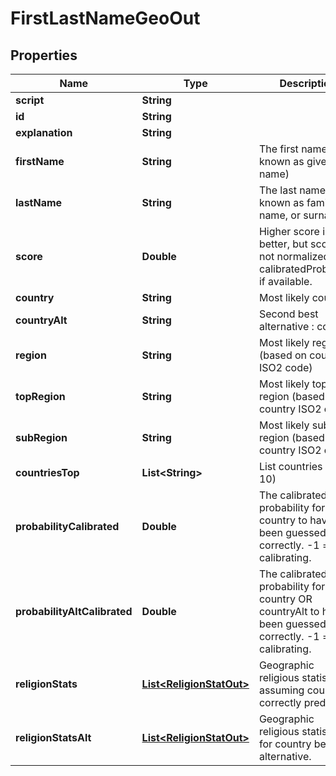 
# FirstLastNameGeoOut

## Properties
Name | Type | Description | Notes
------------ | ------------- | ------------- | -------------
**script** | **String** |  |  [optional]
**id** | **String** |  |  [optional]
**explanation** | **String** |  |  [optional]
**firstName** | **String** | The first name (also known as given name) |  [optional]
**lastName** | **String** | The last name (also known as family name, or surname) |  [optional]
**score** | **Double** | Higher score is better, but score is not normalized. Use calibratedProbability if available.  |  [optional]
**country** | **String** | Most likely country  |  [optional]
**countryAlt** | **String** | Second best alternative : country  |  [optional]
**region** | **String** | Most likely region (based on country ISO2 code) |  [optional]
**topRegion** | **String** | Most likely top region (based on country ISO2 code) |  [optional]
**subRegion** | **String** | Most likely sub region (based on country ISO2 code) |  [optional]
**countriesTop** | **List&lt;String&gt;** | List countries (top 10) |  [optional]
**probabilityCalibrated** | **Double** | The calibrated probability for country to have been guessed correctly. -1 &#x3D; still calibrating.  |  [optional]
**probabilityAltCalibrated** | **Double** | The calibrated probability for country OR countryAlt to have been guessed correctly. -1 &#x3D; still calibrating.  |  [optional]
**religionStats** | [**List&lt;ReligionStatOut&gt;**](ReligionStatOut.md) | Geographic religious statistics, assuming country is correctly predicted. |  [optional]
**religionStatsAlt** | [**List&lt;ReligionStatOut&gt;**](ReligionStatOut.md) | Geographic religious statistics, for country best alternative. |  [optional]



